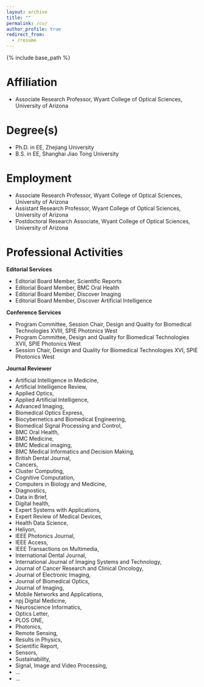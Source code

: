 ```yaml
---
layout: archive
title: ""
permalink: /cv/
author_profile: true
redirect_from:
  - /resume
---
```


{% include base_path %}

###

Affiliation
======
* Associate Research Professor, Wyant College of Optical Sciences, University of Arizona


Degree(s)
======
* Ph.D. in EE, Zhejiang University
* B.S. in EE, Shanghai Jiao Tong University


Employment
======
* Associate Research Professor, Wyant College of Optical Sciences, University of Arizona
* Assistant Research Professor, Wyant College of Optical Sciences, University of Arizona
* Postdoctoral Research Associate, Wyant College of Optical Sciences, University of Arizona


Professional Activities
======
**Editorial Services**
* Editorial Board Member, Scientific Reports
* Editorial Board Member, BMC Oral Health
* Editorial Board Member, Discover Imaging
* Editorial Board Member, Discover Artificial Intelligence


**Conference Services**
* Program Committee, Session Chair, Design and Quality for Biomedical Technologies XVIII, SPIE Photonics West
* Program Committee, Design and Quality for Biomedical Technologies XVII, SPIE Photonics West
* Session Chair, Design and Quality for Biomedical Technologies XVI, SPIE Photonics West


**Journal Reviewer**
*   Artificial Intelligence in Medicine,
*   Artificial Intelligence Review,
*   Applied Optics,
*   Applied Artificial Intelligence,
*   Advanced Imaging,
*   Biomedical Optics Express,
*   Biocybernetics and Biomedical Engineering,
*   Biomedical Signal Processing and Control,
*   BMC Oral Health,
*   BMC Medicine,
*   BMC Medical imaging,
*   BMC Medical Informatics and Decision Making,
*   British Dental Journal,
*   Cancers,
*   Cluster Computing,
*   Cognitive Computation,
*   Computers in Biology and Medicine,
*   Diagnostics,
*   Data in Brief,
*   Digital health,
*   Expert Systems with Applications,
*   Expert Review of Medical Devices,
*   Health Data Science,
*   Heliyon,
*   IEEE Photonics Journal,
*   IEEE Access,
*   IEEE Transactions on Multimedia,
*   International Dental Journal,
*   International Journal of Imaging Systems and Technology,
*   Journal of Cancer Research and Clinical Oncology,
*   Journal of Electronic Imaging,
*   Journal of Biomedical Optics,
*   Journal of Imaging,
*   Mobile Networks and Applications,
*   npj Digital Medicine,
*   Neuroscience Informatics,
*   Optics Letter,
*   PLOS ONE,
*   Photonics,
*   Remote Sensing,
*   Results in Physics, 
*   Scientific Report,
*   Sensors,
*   Sustainability,
*   Signal, Image and Video Processing,
*   ...
*   ...
